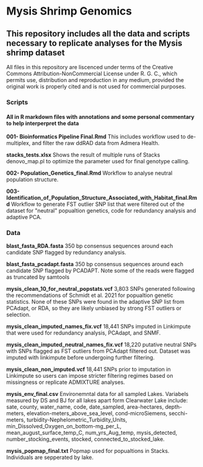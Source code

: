 # Mysis Shrimp Genomics


## This repository includes all the data and scripts necessary to replicate analyses for the Mysis shrimp dataset

All files in this repository are liscenced under terms of the Creative Commons Attribution-NonCommercial License under R. G. C., which permits use, distribution and reproduction in any medium, provided the original work is properly cited and is not used for commercial purposes.

### Scripts

#### All in R markdown files with annotations and some personal commentary to help interperpret the data
**001- Bioinformatics Pipeline Final.Rmd**
This includes workflow used to de-multiplex, and filter the raw ddRAD data from Admera Health. 

**stacks_tests.xlsx**
      Shows the result of multiple runs of Stacks denovo_map.pl to optimize the parameter used for final genotype calling. 

**002- Population_Genetics_final.Rmd**
         Workflow to analyse neutral population structure.
          
**003-Identification_of_Population_Structure_Associated_with_Habitat_final.Rmd**
         Workflow to generate FST outlier SNP list that were filtered out of the dataset for "neutral" popualtion genetics, code for redundancy analysis and adaptive PCA. 
         

### Data

**blast_fasta_RDA.fasta**
      350 bp consensus sequences around each candidate SNP flagged by redundancy analysis.

**blast_fasta_pcadapt.fasta**
      350 bp consensus sequences around each candidate SNP flagged by PCADAPT. Note some of the reads were flagged as truncated by samtools
        
**mysis_clean_10_for_neutral_popstats.vcf**
       3,803 SNPs generated following the recommendations of Schmidt et al. 2021 for popualtion genetic statistics. None of these SNPs were found in the adaptive SNP list from PCAdapt, or RDA, so they are likely unbiased by strong FST outliers or selection.
       
**mysis_clean_imputed_names_fix.vcf**
     18,441 SNPs imputed in Linkimpute that were used for redundancy analysis, PCAdapt, and SNMF.  
      
**mysis_clean_imputed_neutral_names_fix.vcf**
      18,220 putative neutral SNPs with SNPs flagged as FST outliers from PCAdapt filtered out. Dataset was imputed with linkimpute before undergoing further filtering. 
      
**mysis_clean_non_imputed.vcf**
    18,441 SNPs prior to imputation in Linkimpute so users can impose stricter filtering regimes based on missingness or replicate ADMIXTURE analyses. 
      
**mysis_env_final.csv**
    Environemntal data for all sampled Lakes. Variabels measured by DS and BJ for all lakes apart form Clearwater Lake include: sate, county, water_name, code, date_sampled, area-hectares, depth-meters, elevation-meters_above_sea_level, cond-microSiemens, secchi-meters, turbidity-Nephelometric_Turbidity_Units, min_Dissolved_Oxygen_on_bottom-mg_per_L, mean_august_surface_temp_C, num_yrs_Aug_temp, mysis_detected, number_stocking_events, stocked, connected_to_stocked_lake.
    
**mysis_popmap_final.txt**
    Popmap used for popualtions in Stacks. Individuals are sepperated by lake. 
